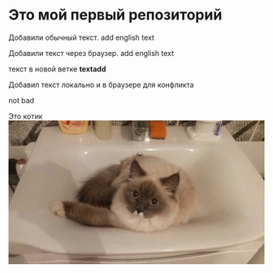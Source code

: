 # Это мой первый репозиторий

Добавили обычный текст. add english text


Добавили текст через браузер. add english text


текст в новой ветке **textadd**


Добавил текст локально и в браузере для конфликта

not bad

Это котик
![cat](Sw5sCwxMFMk.jpg)